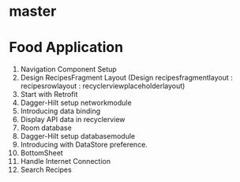 ﻿# master

# Food Application
 1) Navigation Component Setup
 2) Design RecipesFragment Layout (Design recipesfragmentlayout : recipesrowlayout : recyclerviewplaceholderlayout)
 3) Start with Retrofit
 4) Dagger-Hilt setup networkmodule
 5) Introducing data binding
 6) Display API data in recyclerview
 7) Room database
 8) Dagger-Hilt setup databasemodule
 9) Introducing with DataStore preference.
 10) BottomSheet
 11) Handle Internet Connection
 12) Search Recipes
